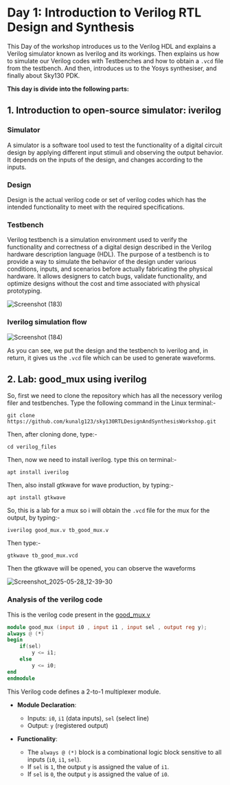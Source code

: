# Day 1: Introduction to Verilog RTL Design and Synthesis
This Day of the workshop introduces us to the Verilog HDL and explains a Verilog simulator known as Iverilog and its workings. Then explains us how to simulate our Verilog codes with Testbenches and how to obtain a `.vcd` file from the testbench. And then, introduces  us to the Yosys synthesiser, and finally about Sky130 PDK.

**This day is divide into the following parts:**

## 1. Introduction to open-source simulator: iverilog

### Simulator
A simulator is a software tool used to test the functionality of a digital circuit design by applying different input stimuli and observing the output behavior. It depends on the inputs of the design, and changes according to the inputs.

### Design
Design is the actual verilog code or set of verilog codes which has the intended functionality to meet with the required specifications.

### Testbench
Verilog testbench is a simulation environment used to verify the functionality and correctness of a digital design described in the Verilog hardware description language (HDL).
The purpose of a testbench is to provide a way to simulate the behavior of the design under various conditions, inputs, and scenarios before actually fabricating the physical hardware. It allows designers to catch bugs, validate functionality, and optimize designs without the cost and time associated with physical prototyping.

![Screenshot (183)](https://github.com/user-attachments/assets/93927b96-df80-4da5-b801-284fc2cc6757)

### Iverilog simulation flow

![Screenshot (184)](https://github.com/user-attachments/assets/3ca190fb-cfa4-4abb-b9e1-0151b3c4bdba)

As you can see, we put the design and the testbench to iverilog and, in return, it gives us the `.vcd` file which can be used to generate waveforms.

## 2. Lab: good_mux using iverilog

So, first we need to clone the repository which has all the necessory verilog filer and testbenches. Type the following command in the Linux terminal:-

```shell
git clone https://github.com/kunalg123/sky130RTLDesignAndSynthesisWorkshop.git
```
Then, after cloning done, type:-

```shell
cd verilog_files
```
Then, now we  need to install iverilog. type this on terminal:-
```shell
apt install iverilog
```
Then, also install gtkwave for wave production, by typing:-
```shell
apt install gtkwave
```
So, this  is a lab for a mux so i will obtain the `.vcd` file for the mux for the output, by typing:-
```shell
iverilog good_mux.v tb_good_mux.v
```
Then type:-
```shell
gtkwave tb_good_mux.vcd
```
Then the gtkwave will be opened, you can observe the waveforms

![Screenshot_2025-05-28_12-39-30](https://github.com/user-attachments/assets/701e8189-3101-4a82-8134-e799521b9a8b)

### Analysis of the verilog code
This is the verilog code present in the [good_mux.v](https://github.com/Ahtesham18112011/RTL_workshop/blob/main/Day_1/good_mux.v)
```verilog
module good_mux (input i0 , input i1 , input sel , output reg y);
always @ (*)
begin
	if(sel)
		y <= i1;
	else 
		y <= i0;
end
endmodule
```
This Verilog code defines a 2-to-1 multiplexer module.

- **Module Declaration**:
  - Inputs: `i0`, `i1` (data inputs), `sel` (select line)
  - Output: `y` (registered output)
  
- **Functionality**:
  - The `always @ (*)` block is a combinational logic block sensitive to all inputs (`i0`, `i1`, `sel`).
  - If `sel` is `1`, the output `y` is assigned the value of `i1`.
  - If `sel` is `0`, the output `y` is assigned the value of `i0`.






